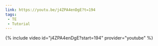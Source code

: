 ```yaml
---
link: https://youtu.be/j4ZPA4enDgE?t=194
tags:
 - TE
 - Tutorial
---
```

{% include video id="j4ZPA4enDgE?start=194" provider="youtube" %}

